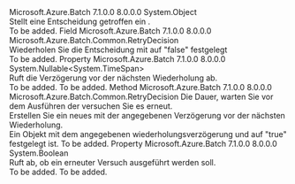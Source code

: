 <Type Name="RetryDecision" FullName="Microsoft.Azure.Batch.Common.RetryDecision">
  <TypeSignature Language="C#" Value="public sealed class RetryDecision" />
  <TypeSignature Language="ILAsm" Value=".class public auto ansi sealed beforefieldinit RetryDecision extends System.Object" />
  <TypeSignature Language="DocId" Value="T:Microsoft.Azure.Batch.Common.RetryDecision" />
  <TypeSignature Language="VB.NET" Value="Public NotInheritable Class RetryDecision" />
  <TypeSignature Language="F#" Value="type RetryDecision = class" />
  <AssemblyInfo>
    <AssemblyName>Microsoft.Azure.Batch</AssemblyName>
    <AssemblyVersion>7.1.0.0</AssemblyVersion>
    <AssemblyVersion>8.0.0.0</AssemblyVersion>
  </AssemblyInfo>
  <Base>
    <BaseTypeName>System.Object</BaseTypeName>
  </Base>
  <Interfaces />
  <Docs>
    <summary>
            Stellt eine Entscheidung getroffen ein <see cref="T:Microsoft.Azure.Batch.Common.IRetryPolicy" />.
            </summary>
    <remarks>To be added.</remarks>
  </Docs>
  <Members>
    <Member MemberName="NoRetry">
      <MemberSignature Language="C#" Value="public static readonly Microsoft.Azure.Batch.Common.RetryDecision NoRetry;" />
      <MemberSignature Language="ILAsm" Value=".field public static initonly class Microsoft.Azure.Batch.Common.RetryDecision NoRetry" />
      <MemberSignature Language="DocId" Value="F:Microsoft.Azure.Batch.Common.RetryDecision.NoRetry" />
      <MemberSignature Language="VB.NET" Value="Public Shared ReadOnly NoRetry As RetryDecision " />
      <MemberSignature Language="F#" Value=" staticval mutable NoRetry : Microsoft.Azure.Batch.Common.RetryDecision" Usage="Microsoft.Azure.Batch.Common.RetryDecision.NoRetry" />
      <MemberType>Field</MemberType>
      <AssemblyInfo>
        <AssemblyName>Microsoft.Azure.Batch</AssemblyName>
        <AssemblyVersion>7.1.0.0</AssemblyVersion>
        <AssemblyVersion>8.0.0.0</AssemblyVersion>
      </AssemblyInfo>
      <ReturnValue>
        <ReturnType>Microsoft.Azure.Batch.Common.RetryDecision</ReturnType>
      </ReturnValue>
      <Docs>
        <summary>
            Wiederholen Sie die Entscheidung mit <see cref="P:Microsoft.Azure.Batch.Common.RetryDecision.ShouldRetry" /> auf "false" festgelegt
            </summary>
        <remarks>To be added.</remarks>
      </Docs>
    </Member>
    <Member MemberName="RetryDelay">
      <MemberSignature Language="C#" Value="public Nullable&lt;TimeSpan&gt; RetryDelay { get; }" />
      <MemberSignature Language="ILAsm" Value=".property instance valuetype System.Nullable`1&lt;valuetype System.TimeSpan&gt; RetryDelay" />
      <MemberSignature Language="DocId" Value="P:Microsoft.Azure.Batch.Common.RetryDecision.RetryDelay" />
      <MemberSignature Language="VB.NET" Value="Public ReadOnly Property RetryDelay As Nullable(Of TimeSpan)" />
      <MemberSignature Language="F#" Value="member this.RetryDelay : Nullable&lt;TimeSpan&gt;" Usage="Microsoft.Azure.Batch.Common.RetryDecision.RetryDelay" />
      <MemberType>Property</MemberType>
      <AssemblyInfo>
        <AssemblyName>Microsoft.Azure.Batch</AssemblyName>
        <AssemblyVersion>7.1.0.0</AssemblyVersion>
        <AssemblyVersion>8.0.0.0</AssemblyVersion>
      </AssemblyInfo>
      <ReturnValue>
        <ReturnType>System.Nullable&lt;System.TimeSpan&gt;</ReturnType>
      </ReturnValue>
      <Docs>
        <summary>
            Ruft die Verzögerung vor der nächsten Wiederholung ab.
            </summary>
        <value>To be added.</value>
        <remarks>To be added.</remarks>
      </Docs>
    </Member>
    <Member MemberName="RetryWithDelay">
      <MemberSignature Language="C#" Value="public static Microsoft.Azure.Batch.Common.RetryDecision RetryWithDelay (TimeSpan retryDelay);" />
      <MemberSignature Language="ILAsm" Value=".method public static hidebysig class Microsoft.Azure.Batch.Common.RetryDecision RetryWithDelay(valuetype System.TimeSpan retryDelay) cil managed" />
      <MemberSignature Language="DocId" Value="M:Microsoft.Azure.Batch.Common.RetryDecision.RetryWithDelay(System.TimeSpan)" />
      <MemberSignature Language="VB.NET" Value="Public Shared Function RetryWithDelay (retryDelay As TimeSpan) As RetryDecision" />
      <MemberSignature Language="F#" Value="static member RetryWithDelay : TimeSpan -&gt; Microsoft.Azure.Batch.Common.RetryDecision" Usage="Microsoft.Azure.Batch.Common.RetryDecision.RetryWithDelay retryDelay" />
      <MemberType>Method</MemberType>
      <AssemblyInfo>
        <AssemblyName>Microsoft.Azure.Batch</AssemblyName>
        <AssemblyVersion>7.1.0.0</AssemblyVersion>
        <AssemblyVersion>8.0.0.0</AssemblyVersion>
      </AssemblyInfo>
      <ReturnValue>
        <ReturnType>Microsoft.Azure.Batch.Common.RetryDecision</ReturnType>
      </ReturnValue>
      <Parameters>
        <Parameter Name="retryDelay" Type="System.TimeSpan" />
      </Parameters>
      <Docs>
        <param name="retryDelay">Die Dauer, warten Sie vor dem Ausführen der versuchen Sie es erneut.</param>
        <summary>
            Erstellen Sie ein neues <see cref="T:Microsoft.Azure.Batch.Common.RetryDecision" /> mit der angegebenen Verzögerung vor der nächsten Wiederholung.
            </summary>
        <returns>Ein <see cref="T:Microsoft.Azure.Batch.Common.RetryDecision" /> Objekt mit dem angegebenen wiederholungsverzögerung und <see cref="P:Microsoft.Azure.Batch.Common.RetryDecision.ShouldRetry" /> auf "true" festgelegt ist.</returns>
        <remarks>To be added.</remarks>
      </Docs>
    </Member>
    <Member MemberName="ShouldRetry">
      <MemberSignature Language="C#" Value="public bool ShouldRetry { get; }" />
      <MemberSignature Language="ILAsm" Value=".property instance bool ShouldRetry" />
      <MemberSignature Language="DocId" Value="P:Microsoft.Azure.Batch.Common.RetryDecision.ShouldRetry" />
      <MemberSignature Language="VB.NET" Value="Public ReadOnly Property ShouldRetry As Boolean" />
      <MemberSignature Language="F#" Value="member this.ShouldRetry : bool" Usage="Microsoft.Azure.Batch.Common.RetryDecision.ShouldRetry" />
      <MemberType>Property</MemberType>
      <AssemblyInfo>
        <AssemblyName>Microsoft.Azure.Batch</AssemblyName>
        <AssemblyVersion>7.1.0.0</AssemblyVersion>
        <AssemblyVersion>8.0.0.0</AssemblyVersion>
      </AssemblyInfo>
      <ReturnValue>
        <ReturnType>System.Boolean</ReturnType>
      </ReturnValue>
      <Docs>
        <summary>
            Ruft ab, ob ein erneuter Versuch ausgeführt werden soll.
            </summary>
        <value>To be added.</value>
        <remarks>To be added.</remarks>
      </Docs>
    </Member>
  </Members>
</Type>